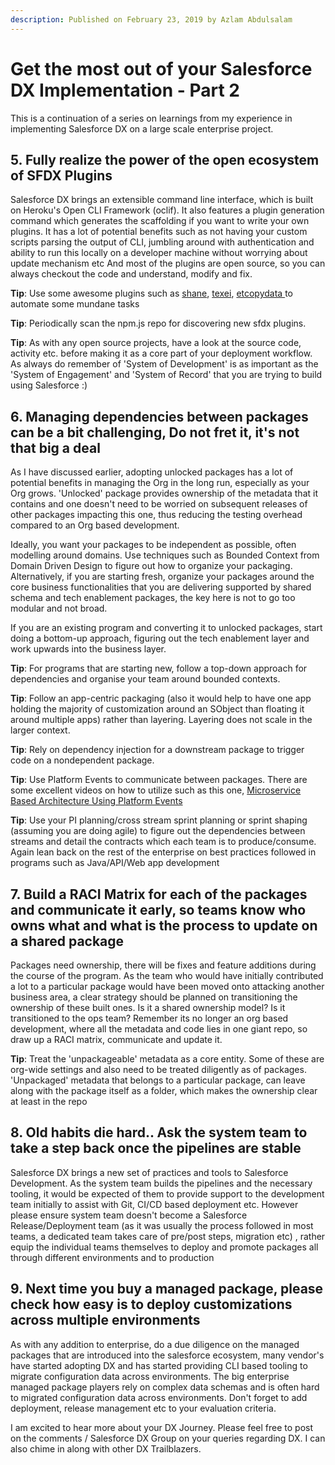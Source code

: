 ```yaml
---
description: Published on February 23, 2019 by Azlam Abdulsalam
---
```


# Get the most out of your Salesforce DX Implementation - Part 2

This is a continuation of a series on learnings from my experience in implementing Salesforce DX on a large scale enterprise project.

## 5. Fully realize the power of the open ecosystem of SFDX Plugins

Salesforce DX brings an extensible command line interface, which is built on Heroku's Open CLI Framework (oclif). It also features a plugin generation command which generates the scaffolding if you want to write your own plugins. It has a lot of potential benefits such as not having your custom scripts parsing the output of CLI, jumbling around with authentication and ability to run this locally on a developer machine without worrying about update mechanism etc And most of the plugins are open source, so you can always checkout the code and understand, modify and fix.

**Tip**: Use some awesome plugins such as [shane](https://github.com/mshanemc/shane-sfdx-plugins), [texei](https://github.com/texei/texei-sfdx-plugin), [etcopydata ](https://github.com/eltoroit/ETCopyData)to automate some mundane tasks

**Tip**: Periodically scan the npm.js repo for discovering new sfdx plugins.

**Tip**: As with any open source projects, have a look at the source code, activity etc. before making it as a core part of your deployment workflow. As always do remember of 'System of Development' is as important as the 'System of Engagement' and 'System of Record' that you are trying to build using Salesforce :)

## 6. Managing dependencies between packages can be a bit challenging, Do not fret it, it's not that big a deal

As I have discussed earlier, adopting unlocked packages has a lot of potential benefits in managing the Org in the long run, especially as your Org grows. 'Unlocked' package provides ownership of the metadata that it contains and one doesn't need to be worried on subsequent releases of other packages impacting this one, thus reducing the testing overhead compared to an Org based development.

Ideally, you want your packages to be independent as possible, often modelling around domains. Use techniques such as Bounded Context from Domain Driven Design to figure out how to organize your packaging. Alternatively, if you are starting fresh, organize your packages around the core business functionalities that you are delivering supported by shared schema and tech enablement packages, the key here is not to go too modular and not broad.

If you are an existing program and converting it to unlocked packages, start doing a bottom-up approach, figuring out the tech enablement layer and work upwards into the business layer.

**Tip**: For programs that are starting new, follow a top-down approach for dependencies and organise your team around bounded contexts.

**Tip**: Follow an app-centric packaging (also it would help to have one app holding the majority of customization around an SObject than floating it around multiple apps) rather than layering. Layering does not scale in the larger context.

**Tip**: Rely on dependency injection for a downstream package to trigger code on a nondependent package.

**Tip**: Use Platform Events to communicate between packages. There are some excellent videos on how to utilize such as this one, [Microservice Based Architecture Using Platform Events](https://youtu.be/FgCa1yPzVMw)

**Tip**: Use your PI planning/cross stream sprint planning or sprint shaping (assuming you are doing agile) to figure out the dependencies between streams and detail the contracts which each team is to produce/consume. Again lean back on the rest of the enterprise on best practices followed in programs such as Java/API/Web app development

## 7. Build a RACI Matrix for each of the packages and communicate it early, so teams know who owns what and what is the process to update on a shared package

Packages need ownership, there will be fixes and feature additions during the course of the program. As the team who would have initially contributed a lot to a particular package would have been moved onto attacking another business area, a clear strategy should be planned on transitioning the ownership of these built ones. Is it a shared ownership model? Is it transitioned to the ops team? Remember its no longer an org based development, where all the metadata and code lies in one giant repo, so draw up a RACI matrix, communicate and update it.

**Tip**: Treat the 'unpackageable' metadata as a core entity. Some of these are org-wide settings and also need to be treated diligently as of packages. 'Unpackaged' metadata that belongs to a particular package, can leave along with the package itself as a folder, which makes the ownership clear at least in the repo

## 8. Old habits die hard.. Ask the system team to take a step back once the pipelines are stable

Salesforce DX brings a new set of practices and tools to Salesforce Development. As the system team builds the pipelines and the necessary tooling, it would be expected of them to provide support to the development team initially to assist with Git, CI/CD based deployment etc. However please ensure system team doesn't become a Salesforce Release/Deployment team (as it was usually the process followed in most teams, a dedicated team takes care of pre/post steps, migration etc) , rather equip the individual teams themselves to deploy and promote packages all through different environments and to production

## 9. Next time you buy a managed package, please check how easy is to deploy customizations across multiple environments

As with any addition to enterprise, do a due diligence on the managed packages that are introduced into the salesforce ecosystem, many vendor's have started adopting DX and has started providing CLI based tooling to migrate configuration data across environments. The big enterprise managed package players rely on complex data schemas and is often hard to migrated configuration data across environments. Don't forget to add deployment, release management etc to your evaluation criteria.

I am excited to hear more about your DX Journey. Please feel free to post on the comments / Salesforce DX Group on your queries regarding DX. I can also chime in along with other DX Trailblazers.

